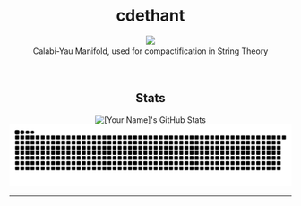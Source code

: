 <div align = "center">
  <h1>cdethant</h1>
  <img src="https://platosrealm.wordpress.com/wp-content/uploads/2018/09/600px-calabi-yau-alternate.png"/>
  <div>Calabi-Yau Manifold, used for compactification in String Theory</div>
</div>
<br/>
<br/>

<div align="center">
<h2>Stats</h2>
</div>
<div align="center">
  <img src="https://github-profile-summary-cards.vercel.app/api/cards/profile-details?username=cdethant&theme=github_dark" alt="[Your Name]'s GitHub Stats"/>
  <br/>
  <picture>
    <source media="(prefers-color-scheme: dark)" srcset="https://raw.githubusercontent.com/cdethant/cdethant/output/github-contribution-grid-snake-dark.svg">
    <source media="(prefers-color-scheme: light)" srcset="https://raw.githubusercontent.com/cdethant/cdethant/output/github-contribution-grid-snake.svg">
    <img alt="github contribution grid snake animation" src="https://raw.githubusercontent.com/cdethant/cdethant/output/github-contribution-grid-snake.svg">
  </picture>
</div>

---
